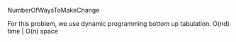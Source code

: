 NumberOfWaysToMakeChange

For this problem, we use dynamic programming bottom up tabulation. 
O(nd) time | O(n) space
